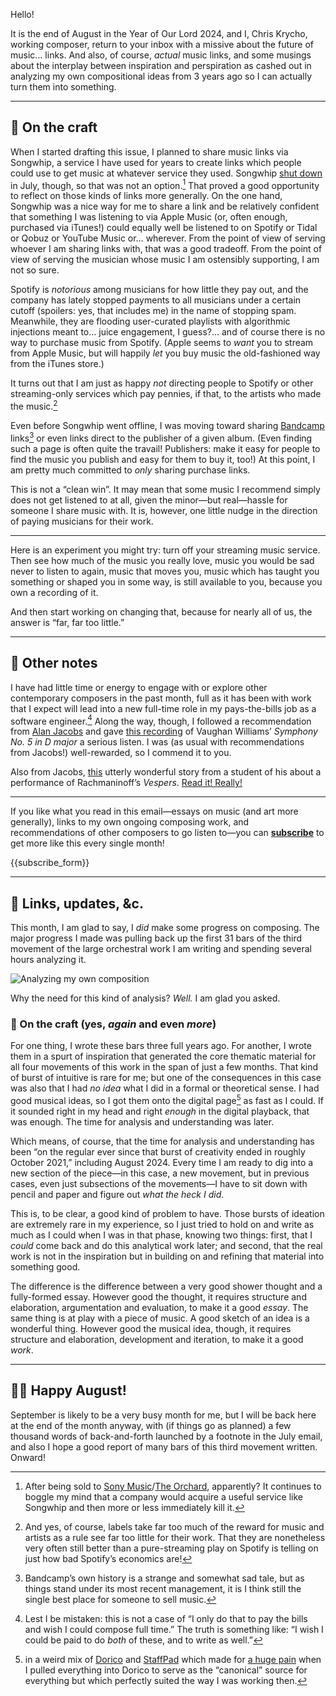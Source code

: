 <!-- buttondown-editor-mode: plaintext -->
Hello!

It is the end of August in the Year of Our Lord 2024, and I, Chris Krycho, working composer, return to your inbox with a missive about the future of music… links. And also, of course, *actual* music links, and some musings about the interplay between inspiration and perspiration as cashed out in analyzing my own compositional ideas from 3 years ago so I can actually turn them into something.

---- 

## 🎼 On the craft

When I started drafting this issue, I planned to share music links via Songwhip, a service I have used for years to create links which people could use to get music at whatever service they used. Songwhip [shut down](https://songwhip.com/faq/sunset) in July, though, so that was not an option.[^1] That proved a good opportunity to reflect on those kinds of links more generally. On the one hand, Songwhip was a nice way for me to share a link and be relatively confident that something I was listening to via Apple Music (or, often enough, purchased via iTunes!) could equally well be listened to on Spotify or Tidal or Qobuz or YouTube Music or… wherever. From the point of view of serving whoever I am sharing links with, that was a good tradeoff. From the point of view of serving the musician whose music I am ostensibly supporting, I am not so sure.

Spotify is *notorious* among musicians for how little they pay out, and the company has lately stopped payments to all musicians under a certain cutoff (spoilers: yes, that includes me) in the name of stopping spam. Meanwhile, they are flooding user-curated playlists with algorithmic injections meant to… juice engagement, I guess?… and of course there is no way to purchase music from Spotify. (Apple seems to *want* you to stream from Apple Music, but will happily *let* you buy music the old-fashioned way from the iTunes store.)

It turns out that I am just as happy *not* directing people to Spotify or other streaming-only services which pay pennies, if that, to the artists who made the music.[^2]

Even before Songwhip went offline, I was moving toward sharing [Bandcamp](https://bandcamp.com) links[^3] or even links direct to the publisher of a given album. (Even finding such a page is often quite the travail! Publishers: make it easy for people to find the music you publish and easy for them to buy it, too!)  At this point, I am pretty much committed to *only* sharing purchase links.

This is not a “clean win”. It may mean that some music I recommend simply does not get listened to at all, given the minor—but real—hassle for someone I share music with. It is, however, one little nudge in the direction of paying musicians for their work.

---- 

Here is an experiment you might try: turn off your streaming music service. Then see how much of the music you really love, music you would be sad never to listen to again, music that moves you, music which has taught you something or shaped you in some way, is still available to you, because you own a recording of it.

And then start working on changing that, because for nearly all of us, the answer is “far, far too little.”

---- 

## 🎵 Other notes

I have had little time or energy to engage with or explore other contemporary composers in the past month, full as it has been with work that I expect will lead into a new full-time role in my pays-the-bills job as a software engineer.[^4] Along the way, though, I followed a recommendation from [Alan Jacobs](https://blog.ayjay.org) and gave [this recording](https://music.apple.com/us/album/vaughan-williams-symphony-no-5-norfolk-rhapsody-no/695721280) of Vaughan Williams’ <cite>Symphony No. 5 in D major</cite> a serious listen. I was (as usual with recommendations from Jacobs!) well-rewarded, so I commend it to you.

Also from Jacobs, [this](https://blog.ayjay.org/rachmaninoff-in-sydney/) utterly wonderful story from a student of his about a performance of Rachmaninoff’s <cite>Vespers</cite>. [Read it! Really!](https://blog.ayjay.org/rachmaninoff-in-sydney/)

---- 

If you like what you read in this email—essays on music (and art more generally), links to my own ongoing composing work, and recommendations of other composers to go listen to—you can [**subscribe**](https://buttondown.email/music-by-chris-krycho/) to get more like this every single month!

{{subscribe_form}}

---- 

## 🎤 Links, updates, &c.

This month, I am glad to say, I *did* make some progress on composing. The major progress I made was pulling back up the first 31 bars of the third movement of the large orchestral work I am writing and spending several hours analyzing it. 

![Analyzing my own composition](https://cdn.chriskrycho.com/images/music-analysis.jpg "Picture of a MacBook Pro on a kitchen table showing a full-screen view of the Dorico notation application with many staves of orchestra music on it. Beside it is a notebook of staff paper and a pencil, with harmonic analysis notes written on it. Behind them are a mug, a water bottle, a bowl, and so on.")

Why the need for this kind of analysis? *Well.* I am glad you asked.

### 🎼 On the craft (yes, *again* and even *more*)

For one thing, I wrote these bars three full years ago. For another, I wrote them in a spurt of inspiration that generated the core thematic material for all four movements of this work in the span of just a few months. That kind of burst of intuitive is rare for me; but one of the consequences in this case was also that I had *no idea* what I did in a formal or theoretical sense. I had good musical ideas, so I got them onto the digital page[^5] as fast as I could. If it sounded right in my head and right *enough* in the digital playback, that was enough. The time for analysis and understanding was later.

Which means, of course, that the time for analysis and understanding has been “on the regular ever since that burst of creativity ended in roughly October 2021,” including August 2024. Every time I am ready to dig into a new section of the piece—in this case, a new movement, but in previous cases, even just subsections of the movements—I have to sit down with pencil and paper and figure out *what the heck I did*.

This is, to be clear, a good kind of problem to have. Those bursts of ideation are extremely rare in my experience, so I just tried to hold on and write as much as I could when I was in that phase, knowing two things: first, that I *could* come back and do this analytical work later; and second, that the real work is not in the inspiration but in building on and refining that material into something good.

The difference is the difference between a very good shower thought and a fully-formed essay. However good the thought, it requires structure and elaboration, argumentation and evaluation, to make it a good *essay*. The same thing is at play with a piece of music. A good sketch of an idea is a wonderful thing. However good the musical idea, though, it requires structure and elaboration, development and iteration, to make it a good *work*.

---- 

## 👋🏼 Happy August!

September is likely to be a very busy month for me, but I will be back here at the end of the month anyway, with (if things go as planned) a few thousand words of back-and-forth launched by a footnote in the July email, and also I hope a good report of many bars of  this third movement written. Onward!

[^1]:	After being sold to [Sony Music](https://www.sonymusic.com)/[The Orchard](https://www.theorchard.com), apparently? It continues to boggle my mind that a company would acquire a useful service like Songwhip and then more or less immediately kill it.

[^2]:	And yes, of course, labels take far too much of the reward for music and artists as a rule see far too little for their work. That they are nonetheless very often still better than a pure-streaming play on Spotify is telling on just how bad Spotify’s economics are!

[^3]:	Bandcamp’s own history is a strange and somewhat sad tale, but as things stand under its most recent management, it is I think still the single best place for someone to sell music.

[^4]:	Lest I be mistaken: this is not a case of “I only do that to pay the bills and wish I could compose full time.” The truth is something like: “I wish I could be paid to do *both* of these, and to write as well.”

[^5]:	in a weird mix of [Dorico](https://www.steinberg.net/dorico/) and [StaffPad](https://www.staffpad.net) which made for [a huge pain](https://v5.chriskrycho.com/journal/staffpad-to-dorico-via-musicxml-alas-no/) when I pulled everything into Dorico to serve as the “canonical” source for everything but which perfectly suited the way I was working then.